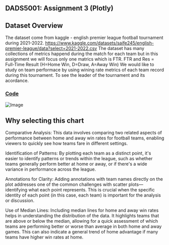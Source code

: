 ## DADS5001: Assignment 3 (Plotly)


## Dataset Overview
The dataset come from kaggle - english premier league football tournament during 2021-2022.
https://www.kaggle.com/datasets/saife245/english-premier-league/data?select=2021-2022.csv
The dataset has many collections of metrics happend during the match for each team but in this assignment we will focus only one matrics which is FTR.
FTR and Res = Full-Time Result (H=Home Win, D=Draw, A=Away Win)
We would like to study on team performace by using wining rate metrics of each team record during this tournament.
To see the leader of the tournament and its acordance.

### [Code](https://github.com/chayaphon/DADS5001/tree/main/Assignment_3/code.ipynb)

![Image](https://github.com/chayaphon/DADS5001/tree/main/Assignment_3/plotly_output.png)

## Why selecting this chart
Comparative Analysis: This data involves comparing two related aspects of performance between home and away win rates for football teams, enabling viewers to quickly see how teams fare in different settings.

Identification of Patterns: By plotting each team as a distinct point, it's easier to identify patterns or trends within the league, such as whether teams generally perform better at home or away, or if there's a wide variance in performance across the league.

Annotations for Clarity: Adding annotations with team names directly on the plot addresses one of the common challenges with scatter plots—identifying what each point represents. This is crucial when the specific identity of each point (in this case, each team) is important for the analysis or discussion.

Use of Median Lines: Including median lines for home and away win rates helps in understanding the distribution of the data. It highlights teams that are above or below the median, allowing for a quick assessment of which teams are performing better or worse than average in both home and away games. This can also indicate a general trend of home advantage if many teams have higher win rates at home.


